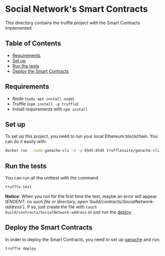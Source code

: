 # Social Network's Smart Contracts
This directory contains the truffle project with the Smart Contracts implemented

## Table of Contents
- [Requirements](#requirements)
- [Set up](#set-up)
- [Run the tests](#run-the-tests)
- [Deploy the Smart Contracts](#deploy-the-smart-contracts)

## Requirements
- Node (`sudo apt install node`)
- Truffle (`npm install -g truffle`)
- Install requirements with `npm install`

## Set up
To set up this project, you need to run your local Ethereum blockchain. You can do it easily with:
```bash
docker run --name ganache-cli -d -p 8545:8545 trufflesuite/ganache-cli:latest
```
## Run the tests
You can run all the unittest with the command
```bash
truffle test
```
**Notice**: When you run for the first time the test, maybe an error will appear 
(_ENOENT: no such file or directory, open 'build/contracts/SocialNetwork-address'_). If so, just create the file with 
`touch build/contracts/SocialNetwork-address` or just run the [deploy](#deploy-the-smart-contracts)

## Deploy the Smart Contracts
In order to deploy the Smart Contracts, you need to set up [ganache](#set-up) and run:
```bash
truffle deploy
```
